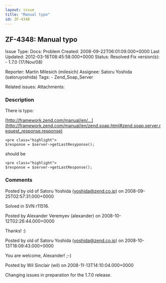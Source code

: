 ```yaml
---
layout: issue
title: "Manual typo"
id: ZF-4348
---
```


ZF-4348: Manual typo
--------------------

 Issue Type: Docs: Problem Created: 2008-09-22T06:01:09.000+0000 Last Updated: 2012-03-16T08:45:58.000+0000 Status: Resolved Fix version(s): - 1.7.0 (17/Nov/08)
 
 Reporter:  Martin Milesich (milesich)  Assignee:  Satoru Yoshida (satoruyoshida)  Tags: - Zend\_Soap\_Server
 
 Related issues: 
 Attachments: 
### Description

There is typo:

[http://framework.zend.com/manual/en/…](http://framework.zend.com/manual/en/zend.soap.html#zend.soap.server.request_response.response)

 
    <pre class="highlight">
    $response = $server->getLastResyponse();


should be

 
    <pre class="highlight">
    $response = $server->getLastResponse();


 

 

### Comments

Posted by old of Satoru Yoshida (yoshida@zend.co.jp) on 2008-09-25T02:57:31.000+0000

Solved in SVN r11516.

 

 

Posted by Alexander Veremyev (alexander) on 2008-10-12T02:26:44.000+0000

Thanks! :)

 

 

Posted by old of Satoru Yoshida (yoshida@zend.co.jp) on 2008-10-13T18:09:43.000+0000

You are welcome, Alexander! ;-)

 

 

Posted by Wil Sinclair (wil) on 2008-11-13T14:10:04.000+0000

Changing issues in preparation for the 1.7.0 release.

 

 